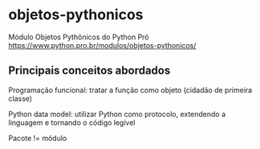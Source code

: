 # objetos-pythonicos
Módulo Objetos Pythônicos do Python Pró https://www.python.pro.br/modulos/objetos-pythonicos/

## Principais conceitos abordados
Programação funcional: tratar a função como objeto (cidadão de primeira classe)

Python data model: utilizar Python como protocolo, extendendo a linguagem e tornando o código legível

Pacote != módulo